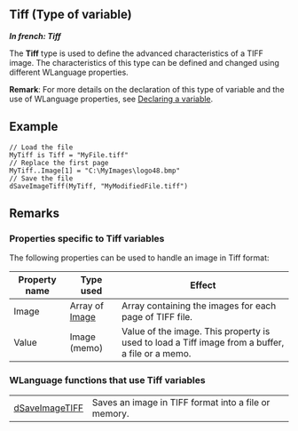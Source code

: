 
## Tiff (Type of variable)

***In french: Tiff***
				



<a name="XUse"></a>
<a name="Use"></a>
<a name="description"></a>
The **Tiff** type is used to define the advanced characteristics of a TIFF image. The characteristics of this type can be defined and changed using different WLanguage properties. 

**Remark**: For more details on the declaration of this type of variable and the use of WLanguage properties, see [Declaring a variable](../Motscles/1514032.md).
<a name="Example1"></a>
<a name="sample_code"></a>

## Example


```wl
// Load the file
MyTiff is Tiff = "MyFile.tiff"
// Replace the first page
MyTiff..Image[1] = "C:\MyImages\logo48.bmp"
// Save the file
dSaveImageTiff(MyTiff, "MyModifiedFile.tiff")
```

<a name="NOTE0"></a>

## Remarks
<a name="NOTE0_1"></a>


### Properties specific to Tiff variables
<a name="properties_specific_tiff_variables_ELTPARAGRAPHE000028"></a>

The following properties can be used to handle an image in Tiff format:

| **Property name** | **Type used** | **Effect** |
| --- | --- | --- |
| Image | Array of [Image](../WDLang1/1000019650.md) | Array containing the images for each page of TIFF file. |
| Value | Image (memo) | Value of the image. This property is used to load a Tiff image from a buffer, a file or a memo. |


<a name="NOTE0_2"></a>


### WLanguage functions that use Tiff variables
<a name="wlanguage_functions_that_use_tiff_variables_ELTPARAGRAPHE000056"></a>




|   |   |
| --- | --- |
| [dSaveImageTIFF](../WDLang1/1000020852.md) | Saves an image in TIFF format into a file or memory. |






